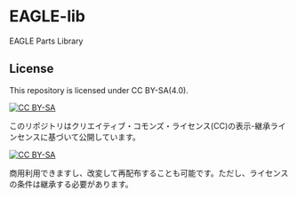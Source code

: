 # EAGLE-lib
EAGLE Parts Library

## License

This repository is licensed under CC BY-SA(4.0).

[![CC BY-SA](https://licensebuttons.net/l/by-sa/4.0/88x31.png)](https://creativecommons.org/licenses/by-sa/4.0/deed.en)

このリポジトリはクリエイティブ・コモンズ・ライセンス(CC)の表示-継承ラインセンスに基づいて公開しています。

[![CC BY-SA](https://licensebuttons.net/l/by-sa/4.0/88x31.png)](https://creativecommons.org/licenses/by-sa/4.0/deed.ja)

商用利用できますし、改変して再配布することも可能です。ただし、ライセンスの条件は継承する必要があります。
